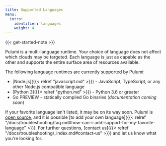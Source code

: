 ```yaml
---
title: Supported Languages
menu:
  intro:
    identifier: languages
    weight: 4
---
```


{{< get-started-note >}}

Pulumi is a multi-language runtime. Your choice of language does not affect which
clouds may be targeted. Each language is just as
capable as the other and supports the entire surface area of resources available.

The following language runtimes are currently supported by Pulumi:

* [Node.js]({{< relref "javascript.md" >}}) - JavaScript, TypeScript, or any other Node.js compatible language
* [Python 3]({{< relref "python.md" >}}) - Python 3.6 or greater
* Go <span class="badge badge-preview">PREVIEW</span> - statically compiled Go binaries (*documentation coming soon*)


If your favorite language isn't listed, it may be on its way soon. Pulumi is [open
source](https://github.com/pulumi/pulumi), and it is possible [to add your own
language]({{< relref "/docs/troubleshooting/faq.md#how-can-i-add-support-for-my-favorite-language" >}}).  For
further questions, [contact us]({{< relref "/docs/troubleshooting/_index.md#contact-us" >}}) and let us
know what you're looking for.

